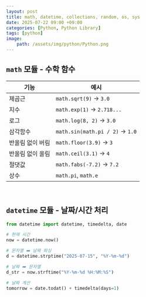 ```yaml
---
layout: post
title: math, datetime, collections, random, os, sys
date: 2025-07-22 09:00 +09:00
categories: [Python, Python Library]
tags: [python]
image:
    path: /assets/img/python/Python.png
---
```


## `math` 모듈 - 수학 함수

| 기능        | 예시                              |
| --------- | ------------------------------- |
| 제곱근       | `math.sqrt(9)` → `3.0`          |
| 지수        | `math.exp(1)` → `2.718...`      |
| 로그        | `math.log(8, 2)` → `3.0`        |
| 삼각함수      | `math.sin(math.pi / 2)` → `1.0` |
| 반올림 없이 버림 | `math.floor(3.9)` → `3`         |
| 반올림 없이 올림 | `math.ceil(3.1)` → `4`          |
| 절댓값       | `math.fabs(-7.2)` → `7.2`       |
| 상수        | `math.pi`, `math.e`             |

<br>

## `datetime` 모듈 - 날짜/시간 처리

```python
from datetime import datetime, timedelta, date

# 현재 시간
now = datetime.now()

# 문자열 ➡️ 날짜 파싱
d = datetime.strptime("2025-07-15", "%Y-%m-%d")

# 날짜 ➡️ 문자열
d_str = now.strftime("%Y-%m-%d %H:%M:%S")

# 날짜 계산
tomorrow = date.todat() + timedelta(days=1)
```
